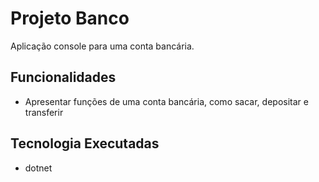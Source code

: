 # Projeto Banco

Aplicação console para uma conta bancária.

## Funcionalidades

- Apresentar funções de uma conta bancária, como sacar, depositar e transferir

## Tecnologia Executadas

- dotnet
